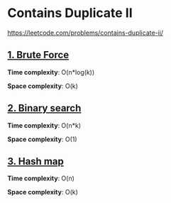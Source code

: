 # Contains Duplicate II

https://leetcode.com/problems/contains-duplicate-ii/

## [1. Brute Force](des1)
**Time complexity**: O(n*log(k))

**Space complexity**: O(k)

## [2. Binary search](des2)
**Time complexity**: O(n*k)

**Space complexity**: O(1)

## [3. Hash map](des3)
**Time complexity**: O(n)

**Space complexity**: O(k)